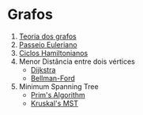 # Grafos

1. [Teoria dos grafos](./teoria.md)
2. [Passeio Euleriano](./konisgsberg.md)
3. [Ciclos Hamiltonianos](./hamiltonianos.md)
4. Menor Distância entre dois vértices
     - [Dijkstra](./dijkstra.md)
     - [Bellman-Ford](./Bellman-Ford.md)
5. Minimum Spanning Tree
     - [Prim's Algorithm](./prims-algorithm.md)
     - [Kruskal's MST](./kruskalsmst.md)

